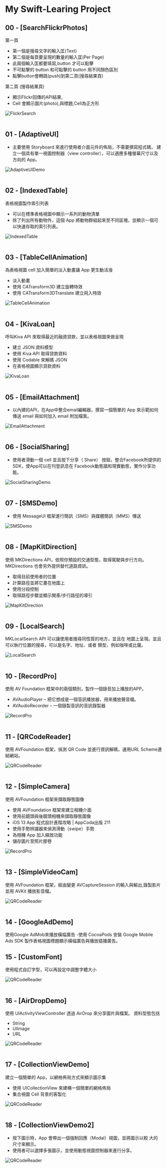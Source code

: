 # My Swift-Learing Project

## 00 - [SearchFlickrPhotos]

第一頁
- 第一個是搜尋文字的輸入匡(Text)
- 第二個是每頁要呈現的數量的輸入匡(Per Page)
- 此兩個輸入匡都要填寫,button 才可以點擊
- 不可點擊的 button 和可點擊的 button 用不同顏色區別
- 點擊button會轉跳(push)到第二頁(搜尋結果頁)

第二頁 (搜尋結果頁)
- 顯示Flickr回傳的API結果,
- Cell 會顯示圖片(photo),與標題,Cell為正方形


![FlickrSearch](Gif/FlickrSearch.gif)
<br/><br/>





## 01 - [AdaptiveUI]

- 主要使⽤ Storyboard 來進⾏使⽤者介⾯元件的佈局，不需要撰寫程式碼，
建⽴⼀個具有單⼀視圖控制器（view controller），可以適應多種螢幕尺⼨以及⽅向的
App。


![AdaptiveUIDemo](Gif/AdaptiveUIDemo.gif)
<br/><br/>

## 02 - [IndexedTable]
表格視圖製作索引列表
- 可以在標準表格視圖中顯⽰⼀系列的動物清單
- 除了列出所有動物外，這個 App 將動物群組起來至不同區塊，並顯⽰⼀個可以快速存取的索引列表。

![IndexedTable](Gif/IndexedTable.gif)
<br/><br/>

## 03 - [TableCellAnimation]
為表格視圖 cell 加入簡單的淡入動畫讓 App 更⽣動活潑
- 淡入動畫
- 使用 CATransform3D 建立旋轉特效
- 使用 CATransform3DTranslate 建立飛入特效

![TableCellAnimation](Gif/TableCellAnimation.gif)
<br/><br/>

## 04 - [KivaLoan]
呼叫Kiva API 來取得最近的融資貸款，並以表格視圖來做呈現

- 建⽴ JSON 資料模型
- 使⽤ Kiva API 取得貸款資料
- 使用 Codable 來解碼 JSON
- 在表格視圖顯示貸款資料

![KivaLoan](Gif/KivaLoan.gif)
<br/><br/>

## 05 - [EmailAttachment]
- 以內建的API，在App中整合email編輯器，撰寫⼀個簡單的 App 來⽰範如何傳送
email 與如何加入 email 附加檔案。

![EmailAttachment](Gif/EmailAttachment.gif)
<br/><br/>

## 06 - [SocialSharing]
- 使⽤者滑動⼀個 cell 並且按下分享（ Share） 按鈕，整合Facebook所提供的SDK，使App可以在刊登訊息在 Facebook動態牆和現實動態，實作分享功能。

![SocialSharingDemo](Gif/SocialSharingDemo.gif)
<br/><br/>

## 07 - [SMSDemo]
- 使⽤ MessageUI 框架進⾏簡訊（SMS）與媒體簡訊（MMS）傳送

![SMSDemo](Gif/SMSDemo.gif)
<br/><br/>

## 08 - [MapKitDirection]
使⽤ MKDirections API，依照你預設的交通型態，取得駕駛與步⾏⽅向。 MKDirections 也會另外提供替代道路資訊。
- 取得⽬前使⽤者的位置
- 計算路徑並將它畫在地圖上
- 使⽤分段控制
- 取得路徑步驟並顯⽰開⾞/步⾏路徑的導引

![MapKitDirection](Gif/MapKitDirection.gif)
<br/><br/>

## 09 - [LocalSearch]
MKLocalSearch API 可以讓使用者搜尋同性質的地方，並且在
地圖上呈現。並且可以執⾏位置的搜尋，可以是名字、地址、或者
類型，例如咖啡或比薩。

![LocalSearch](Gif/LocalSearch.gif)
<br/><br/>

## 10 - [RecordPro]
使用 AV Foundation 框架中的兩個類別，製作一個錄音加上播放的APP。
- AVAudioPlayer – 把它想成是⼀個⾳訊播放器，⽤來播放聲⾳檔。
- AVAudioRecorder – ⼀個錄製⾳訊的⾳訊錄製器

![RecordPro](Gif/RecordPro.gif)
<br/><br/>

## 11 - [QRCodeReader]
使用 AVFoundation 框架，偵測 QR Code 並進行資訊解碼，運用URL Scheme連結網站。

![QRCodeReader](Gif/QRCodeReader.gif)
<br/><br/>

## 12 - [SimpleCamera]
使⽤ AVFoundation 框架來擷取靜態圖像
- 使⽤ AVFoundation 框架來建⽴相機介⾯
- 使⽤前鏡頭與後鏡頭相機來擷取靜態圖像
- iOS 13 App 程式設計進階攻略 | AppCoda出版 211
- 使⽤⼿勢辨識器來偵測滑動（swipe）⼿勢
- 為相機 App 加入縮放功能
- 儲存圖⽚至照⽚膠卷

![RecordPro](Gif/12.gif)
<br/><br/>

## 13 - [SimpleVideoCam]
使⽤ AVFoundation 框架，經由變更 AVCaptureSession 的輸入與輸出,錄製影片並用 AVKit 播放影音檔。

![QRCodeReader](Gif/13.gif)
<br/><br/>

## 14 - [GoogleAdDemo]
使⽤Google AdMob來播放橫幅廣告
-使用 CocoaPods 安裝 Google Mobile Ads SDK 製作表格視圖標題顯示橫幅廣告與播放插播廣告。


## 15 - [CustomFont]
使用程式自訂字型，可以再設定中調整字體大小

![QRCodeReader](Gif/15.gif)
<br/><br/>

## 16 - [AirDropDemo]
使⽤ UIActivityViewController 透過 AirDrop 來分享圖片與檔案。
資料型態包括 
- String 
- UIImage 
- URL

![QRCodeReader](Gif/16.gif)
<br/><br/>

## 17 - [CollectionViewDemo]
建⽴⼀個簡單的 App，以網格佈局⽅式來顯⽰圖⽰集
- 使⽤ UICollectionView 來建構⼀個簡單的網格佈局
- 集合視圖 Cell 背景的客製化

![QRCodeReader](Gif/17.gif)
<br/><br/>

## 18 - [CollectionViewDemo2]

- 按下圖⽰時，App 會帶出⼀個強制回應（Modal）視圖，並將圖⽰以較
⼤的尺⼨來顯⽰。
- 使⽤者可以選擇多張圖⽰，並使⽤動態視圖控制器來進⾏分享。

![QRCodeReader](Gif/18.gif)
<br/><br/>
